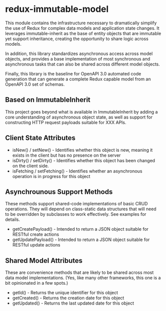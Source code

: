 redux-immutable-model
=====================

This module contains the infrastructure necessary to dramatically simplify
the use of Redux for complex data models and application state changes. It
leverages immutable-inherit as the base of entity objects that are immutable
yet support inheritance, creating the opportunity to share logic across
models.

In addition, this library standardizes asynchronous access across model 
objects, and provides a base implementation of most synchronous and
asynchronous tasks that can also be shared across different model objects.

Finally, this library is the baseline for OpenAPI 3.0 automated code 
generation that can generate a complete Redux capable model from an
OpenAPI 3.0 set of schemas.

Based on ImmutableInherit
-------------------------

This project goes beyond what is available in ImmutableInherit by adding 
a core understanding of asynchronous object state, as well as support
for constructing HTTP request payloads suitable for XXX APIs.

Client State Attributes
-----------------------

* isNew() / setNew() - Identifies whether this object is new, meaning
  it exists in the client but has no presence on the server
* isDirty() / setDirty() - Identifies whether this object has been changed 
  on the client side.
* isFetching / setFetching() - Identifies whether an asynchronous operation
  is in progress for this object

Asynchrounous Support Methods
-----------------------------

These methods support shared-code implementations of basic CRUD operations.
They will depend on class-static data structures that will need to be
overridden by subclasses to work effectively. See examples for details.

* getCreatePayload() - Intended to return a JSON object suitable for RESTful
  create actions
* getUpdatePayload() - Intended to return a JSON object suitable for RESTful
  update actions

Shared Model Attributes
-----------------------

These are convenience methods that are likely to be shared across most
data model implementations. (Yes, like many other frameworks, this one
is a bit opinionated in a few spots.)

* getId() - Returns the unique identifier for this object
* getCreated() - Returns the creation date for this object
* getUpdated() - Returns the last updated date for this object
